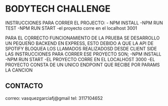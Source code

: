 # BODYTECH CHALLENGE

INSTRUCCIONES PARA CORRER EL PROJECTO:
    - NPM INSTALL
    -NPM RUN TEST
    -NPM RUN START
    -el proyecto corre en el localhost 3001 

PARA EL CORRECTO FUNCIONAMIENTO DE LA PRUEBA SE DESARROLLO UN PEQUEÑO BACKEND EN EXPRESS, ESTO DEBIDO A QUE LA API DE SPOTIFY BLOQUEA LOS LLAMADOS REALIZADOSD DESDE CLIENT SIDE LAS INSTRUCCIONES PARA CORRER ESE PROYECTO SON;
    -NPM INSTALL
    -NPM RUN START
    -EL PROYECTO CORRE EN EL LOCALHOST 3000
    -EL PROYECTO CONSTA DE UN UNICO ENDPOINT QUE RECIBE POR PARAMS LA CANCION 


## CONTACTO

correo: vasquezgarciafj@gmail
tel: 3117104652
